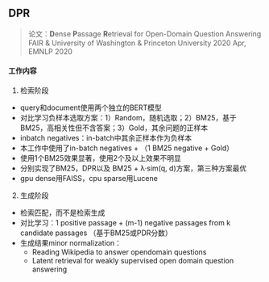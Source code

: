 ## DPR
> 论文：**D**ense **P**assage **R**etrieval for Open-Domain Question Answering  
> FAIR & University of Washington & Princeton University 2020 Apr, EMNLP 2020  


#### 工作内容
1. 检索阶段
- query和document使用两个独立的BERT模型
- 对比学习负样本选取方案：1）Random，随机选取；2）BM25，基于BM25，高相关性但不含答案；3）Gold，其余问题的正样本
- inbatch negatives：in-batch中其余正样本作为负样本
- 本工作中使用了in-batch negatives + （1 BM25 negative + Gold）
- 使用1个BM25效果显著，使用2个及以上效果不明显
- 分别实现了BM25，DPR以及 BM25 + λ·sim(q, d)方案，第三种方案最优
- gpu dense用FAISS，cpu sparse用Lucene

2. 生成阶段
- 检索匹配，而不是检索生成
- 对比学习：1 positive passage + (m-1) negative passages from k candidate passages （基于BM25或PDR分数）
- 生成结果minor normalization：
    - Reading Wikipedia to answer opendomain questions
    - Latent retrieval for weakly supervised open domain question answering